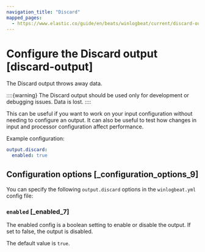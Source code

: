 ```yaml
---
navigation_title: "Discard"
mapped_pages:
  - https://www.elastic.co/guide/en/beats/winlogbeat/current/discard-output.html
---
```


# Configure the Discard output [discard-output]


The Discard output throws away data.

::::{warning}
The Discard output should be used only for development or debugging issues. Data is lost.
::::


This can be useful if you want to work on your input configuration without needing to configure an output. It can also be useful to test how changes in input and processor configuration affect performance.

Example configuration:

```yaml
output.discard:
  enabled: true
```

## Configuration options [_configuration_options_9]

You can specify the following `output.discard` options in the `winlogbeat.yml` config file:

### `enabled` [_enabled_7]

The enabled config is a boolean setting to enable or disable the output. If set to false, the output is disabled.

The default value is `true`.



